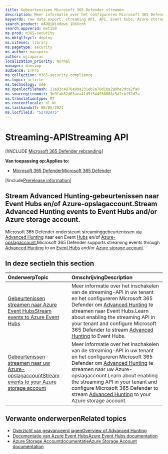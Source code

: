 ```yaml
---
title: Gebeurtenissen Microsoft 365 Defender streamen
description: Meer informatie over het configureren Microsoft 365 Defender voor het streamen van Advanced Hunting-gebeurtenissen naar Event Hubs of Azure-opslagaccount
keywords: raw data export, streaming API, API, Event hubs, Azure storage, storage account, Advanced Hunting, raw data sharing
search.product: eADQiWindows 10XVcnh
search.appverid: met150
ms.prod: m365-security
ms.mktglfcycl: deploy
ms.sitesec: library
ms.pagetype: security
ms.author: macapara
author: mjcaparas
localization_priority: Normal
manager: dansimp
audience: ITPro
ms.collection: M365-security-compliance
ms.topic: article
ms.technology: mde
ms.openlocfilehash: 21a83c4876a90a231eb2a78d10a290be2dca2fa0
ms.sourcegitcommit: 3b9fab82d63aea41d5f544938868c5d2cbf52d7a
ms.translationtype: MT
ms.contentlocale: nl-NL
ms.lasthandoff: 06/05/2021
ms.locfileid: "52782475"
---
```

# <a name="streaming-api"></a><span data-ttu-id="c8d13-104">Streaming-API</span><span class="sxs-lookup"><span data-stu-id="c8d13-104">Streaming API</span></span>

[!INCLUDE [Microsoft 365 Defender rebranding](../../includes/microsoft-defender.md)]

<span data-ttu-id="c8d13-105">**Van toepassing op:**</span><span class="sxs-lookup"><span data-stu-id="c8d13-105">**Applies to:**</span></span>
- [<span data-ttu-id="c8d13-106">Microsoft 365 Defender</span><span class="sxs-lookup"><span data-stu-id="c8d13-106">Microsoft 365 Defender</span></span>](https://go.microsoft.com/fwlink/?linkid=2118804)

[!include[Prerelease information](../../includes/prerelease.md)]

## <a name="stream-advanced-hunting-events-to-event-hubs-andor-azure-storage-account"></a><span data-ttu-id="c8d13-107">Stream Advanced Hunting-gebeurtenissen naar Event Hubs en/of Azure-opslagaccount.</span><span class="sxs-lookup"><span data-stu-id="c8d13-107">Stream Advanced Hunting events to Event Hubs and/or Azure storage account.</span></span>

<span data-ttu-id="c8d13-108">Microsoft 365 Defender ondersteunt streaminggebeurtenissen [via Advanced Hunting](../defender/advanced-hunting-overview.md) naar een Event [Hubs](/azure/event-hubs/) en/of [Azure-opslagaccount.](/azure/event-hubs/)</span><span class="sxs-lookup"><span data-stu-id="c8d13-108">Microsoft 365 Defender supports streaming events through [Advanced Hunting](../defender/advanced-hunting-overview.md) to an [Event Hubs](/azure/event-hubs/) and/or [Azure storage account](/azure/event-hubs/).</span></span>



## <a name="in-this-section"></a><span data-ttu-id="c8d13-109">In deze sectie</span><span class="sxs-lookup"><span data-stu-id="c8d13-109">In this section</span></span>

<span data-ttu-id="c8d13-110">Onderwerp</span><span class="sxs-lookup"><span data-stu-id="c8d13-110">Topic</span></span> | <span data-ttu-id="c8d13-111">Omschrijving</span><span class="sxs-lookup"><span data-stu-id="c8d13-111">Description</span></span>
:---|:---
[<span data-ttu-id="c8d13-112">Gebeurtenissen streamen naar Azure Event Hubs</span><span class="sxs-lookup"><span data-stu-id="c8d13-112">Stream events to Azure Event Hubs</span></span>](streaming-api-event-hub.md)| <span data-ttu-id="c8d13-113">Meer informatie over het inschakelen van de streaming-API in uw tenant en het configureren Microsoft 365 Defender om [Advanced Hunting](../defender/advanced-hunting-overview.md) te streamen naar Event Hubs.</span><span class="sxs-lookup"><span data-stu-id="c8d13-113">Learn about enabling the streaming API in your tenant and configure Microsoft 365 Defender to stream [Advanced Hunting](../defender/advanced-hunting-overview.md) to Event Hubs.</span></span>
[<span data-ttu-id="c8d13-114">Gebeurtenissen streamen naar uw Azure-opslagaccount</span><span class="sxs-lookup"><span data-stu-id="c8d13-114">Stream events to your Azure storage account</span></span>](streaming-api-storage.md)| <span data-ttu-id="c8d13-115">Meer informatie over het inschakelen van de streaming-API in uw tenant en het configureren Microsoft 365 Defender om [Advanced Hunting](advanced-hunting-overview.md) te streamen naar uw Azure-opslagaccount.</span><span class="sxs-lookup"><span data-stu-id="c8d13-115">Learn about enabling the streaming API in your tenant and configure Microsoft 365 Defender to stream [Advanced Hunting](advanced-hunting-overview.md) to your Azure storage account.</span></span>


## <a name="related-topics"></a><span data-ttu-id="c8d13-116">Verwante onderwerpen</span><span class="sxs-lookup"><span data-stu-id="c8d13-116">Related topics</span></span>
- [<span data-ttu-id="c8d13-117">Overzicht van geavanceerd jagen</span><span class="sxs-lookup"><span data-stu-id="c8d13-117">Overview of Advanced Hunting</span></span>](../defender/advanced-hunting-overview.md)
- [<span data-ttu-id="c8d13-118">Documentatie van Azure Event Hubs</span><span class="sxs-lookup"><span data-stu-id="c8d13-118">Azure Event Hubs documentation</span></span>](/azure/event-hubs/)
- [<span data-ttu-id="c8d13-119">Azure Storage Accountdocumentatie</span><span class="sxs-lookup"><span data-stu-id="c8d13-119">Azure Storage Account documentation</span></span>](/azure/storage/common/storage-account-overview)
